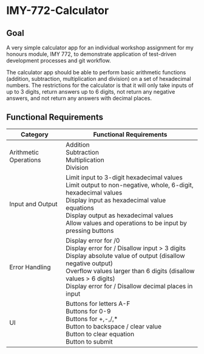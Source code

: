 # IMY-772-Calculator
## Goal
A very simple calculator app for an individual workshop assignment for my honours module, IMY 772, to demonstrate application of test-driven development processes and git workflow.  

The calculator app should be able to perform basic arithmetic functions (addition, subtraction, multiplication and division) on a set of hexadecimal numbers. The restrictions for the calculator is that it will only take inputs of up to 3 digits, return answers up to 6 digits, not return any negative answers, and not return any answers with decimal places.

## Functional Requirements
| Category | Functional Requirements |
|----------|-------------------------|
| Arithmetic Operations | Addition <br> Subtraction <br> Multiplication <br> Division |
| Input and Output | Limit input to 3-digit hexadecimal values <br> Limit output to non-negative, whole, 6-digit, hexadecimal values <br> Display input as hexadecimal value equations <br> Display output as hexadecimal values <br> Allow values and operations to be input by pressing buttons <br> |
| Error Handling | Display error for /0 <br> Display error for / Disallow input > 3 digits <br> Display absolute value of output (disallow negative output) <br> Overflow values larger than 6 digits (disallow values > 6 digits) <br> Display error for / Disallow decimal places in input |
| UI | Buttons for letters A-F <br> Buttons for 0-9 <br> Buttons for +,-,/,* <br> Button to backspace / clear value <br> Button to clear equation <br> Button to submit |